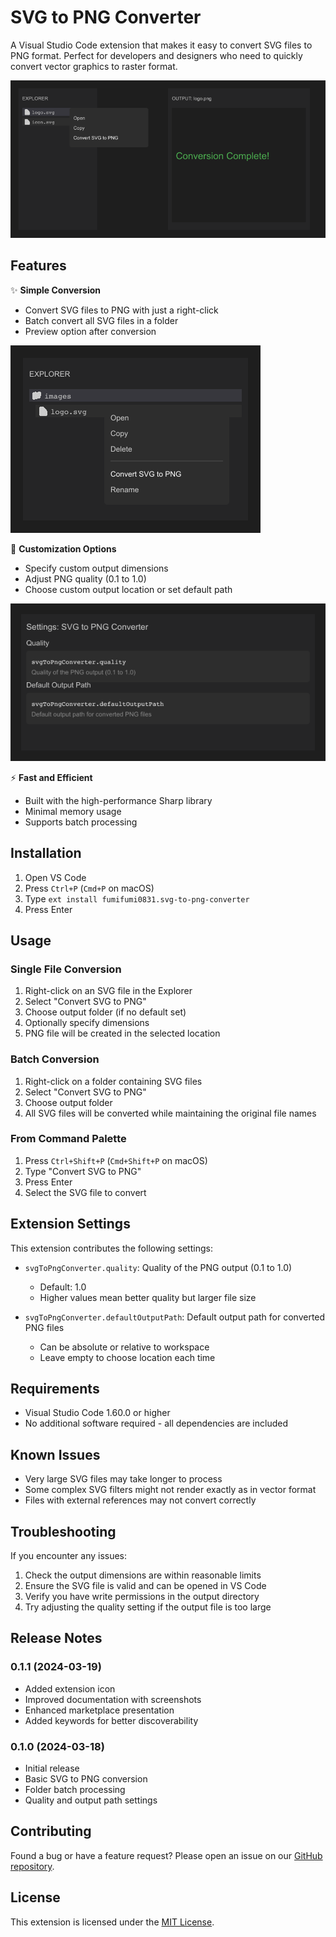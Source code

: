 # SVG to PNG Converter

A Visual Studio Code extension that makes it easy to convert SVG files to PNG format. Perfect for developers and designers who need to quickly convert vector graphics to raster format.

![Feature Overview - Convert SVG files to PNG with ease](https://github.com/fumifumi0831/svg-to-png-converter/raw/HEAD/images/feature-overview.png)

## Features

✨ **Simple Conversion**
- Convert SVG files to PNG with just a right-click
- Batch convert all SVG files in a folder
- Preview option after conversion

![Context Menu - Easy access to conversion options](https://github.com/fumifumi0831/svg-to-png-converter/raw/HEAD/images/context-menu.png)

🎨 **Customization Options**
- Specify custom output dimensions
- Adjust PNG quality (0.1 to 1.0)
- Choose custom output location or set default path

![Settings - Configure quality and default output path](https://github.com/fumifumi0831/svg-to-png-converter/raw/HEAD/images/settings.png)

⚡ **Fast and Efficient**
- Built with the high-performance Sharp library
- Minimal memory usage
- Supports batch processing

## Installation

1. Open VS Code
2. Press `Ctrl+P` (`Cmd+P` on macOS)
3. Type `ext install fumifumi0831.svg-to-png-converter`
4. Press Enter

## Usage

### Single File Conversion
1. Right-click on an SVG file in the Explorer
2. Select "Convert SVG to PNG"
3. Choose output folder (if no default set)
4. Optionally specify dimensions
5. PNG file will be created in the selected location

### Batch Conversion
1. Right-click on a folder containing SVG files
2. Select "Convert SVG to PNG"
3. Choose output folder
4. All SVG files will be converted while maintaining the original file names

### From Command Palette
1. Press `Ctrl+Shift+P` (`Cmd+Shift+P` on macOS)
2. Type "Convert SVG to PNG"
3. Press Enter
4. Select the SVG file to convert

## Extension Settings

This extension contributes the following settings:

* `svgToPngConverter.quality`: Quality of the PNG output (0.1 to 1.0)
  - Default: 1.0
  - Higher values mean better quality but larger file size

* `svgToPngConverter.defaultOutputPath`: Default output path for converted PNG files
  - Can be absolute or relative to workspace
  - Leave empty to choose location each time

## Requirements

- Visual Studio Code 1.60.0 or higher
- No additional software required - all dependencies are included

## Known Issues

- Very large SVG files may take longer to process
- Some complex SVG filters might not render exactly as in vector format
- Files with external references may not convert correctly

## Troubleshooting

If you encounter any issues:
1. Check the output dimensions are within reasonable limits
2. Ensure the SVG file is valid and can be opened in VS Code
3. Verify you have write permissions in the output directory
4. Try adjusting the quality setting if the output file is too large

## Release Notes

### 0.1.1 (2024-03-19)
- Added extension icon
- Improved documentation with screenshots
- Enhanced marketplace presentation
- Added keywords for better discoverability

### 0.1.0 (2024-03-18)
- Initial release
- Basic SVG to PNG conversion
- Folder batch processing
- Quality and output path settings

## Contributing

Found a bug or have a feature request? Please open an issue on our [GitHub repository](https://github.com/fumifumi0831/svg-to-png-converter).

## License

This extension is licensed under the [MIT License](https://github.com/fumifumi0831/svg-to-png-converter/blob/HEAD/LICENSE.md).
